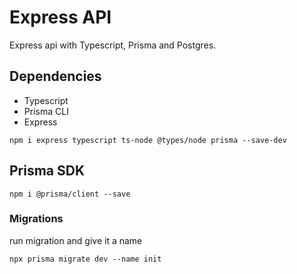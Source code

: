 # Express API

Express api with Typescript, Prisma and Postgres.

## Dependencies

- Typescript
- Prisma CLI
- Express

```
npm i express typescript ts-node @types/node prisma --save-dev
```

## Prisma SDK

```
npm i @prisma/client --save
```

### Migrations

run migration and give it a name

```
npx prisma migrate dev --name init
```
